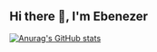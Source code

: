 ## Hi there 👋, I'm Ebenezer

[![Anurag's GitHub stats](https://github-readme-stats.vercel.app/api?username=Zod-117)](https://github.com/anuraghazra/github-readme-stats)

